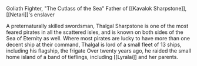 Goliath Fighter, "The Cutlass of the Sea" Father of [[Kavalok Sharpstone]], [[Netari]]'s enslaver

A preternaturally skilled swordsman, Thalgal Sharpstone is one of the most feared pirates in all the scattered isles, and is known on both sides of the Sea of Eternity as well. Where most pirates are lucky to have more than one decent ship at their command, Thalgal is lord of a small fleet of 13 ships, including his flagship, the frigate Over twenty years ago, he raided the small home island of a band of tieflings, including [[Lyralai]] and her parents. 